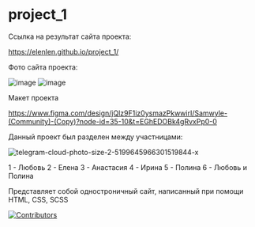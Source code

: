 # project_1

Ссылка на результат сайта проекта:

https://elenlen.github.io/project_1/

Фото сайта проекта:

![image](https://github.com/user-attachments/assets/6abec24d-6446-467a-bb21-e37c7d9365ac)
![image](https://github.com/user-attachments/assets/e2d184dd-e33f-4d25-8675-e2dc3816af4e)

Макет проекта 

https://www.figma.com/design/jQlz9F1iz0ysmazPkwwirI/Samwyle-(Community)-(Copy)?node-id=35-10&t=EGhEDOBk4gRvxPp0-0

Данный проект был разделен между участницами:

![telegram-cloud-photo-size-2-5199645966301519844-x](https://github.com/user-attachments/assets/08fc9217-08c6-49ca-b6f1-d60aa60d27de)

1 - Любовь
2 - Елена
3 - Анастасия
4 - Ирина
5 - Полина
6 - Любовь и Полина

Представляет собой одностроничный сайт, написанный при помощи HTML, CSS, SCSS

[![Contributors](https://contrib.rocks/image?repo=akshitagupta15june/PetMe)](https://github.com/ElenLen/project_1/graphs/contributors)
